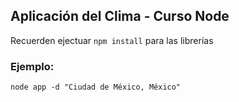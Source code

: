 ## Aplicación del Clima - Curso Node

Recuerden ejectuar ``npm install`` para las librerías

### Ejemplo:
````
node app -d "Ciudad de México, México"
````